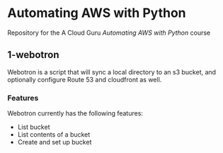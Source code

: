 # Automating AWS with Python

Repository for the A Cloud Guru *Automating AWS with Python* course

## 1-webotron

Webotron is a script that will sync a local directory to an s3 bucket, and optionally configure Route 53 and cloudfront as well.

### Features

Webotron currently has the following features:
- List bucket
- List contents of a bucket
- Create and set up bucket
